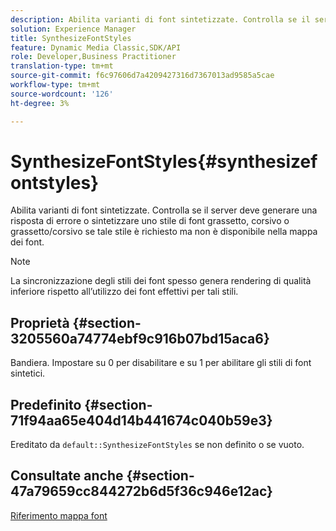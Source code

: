 ```yaml
---
description: Abilita varianti di font sintetizzate. Controlla se il server deve generare una risposta di errore o sintetizzare uno stile di font grassetto, corsivo o grassetto/corsivo se tale stile è richiesto ma non è disponibile nella mappa dei font.
solution: Experience Manager
title: SynthesizeFontStyles
feature: Dynamic Media Classic,SDK/API
role: Developer,Business Practitioner
translation-type: tm+mt
source-git-commit: f6c97606d7a4209427316d7367013ad9585a5cae
workflow-type: tm+mt
source-wordcount: '126'
ht-degree: 3%

---
```



# SynthesizeFontStyles{#synthesizefontstyles}

Abilita varianti di font sintetizzate. Controlla se il server deve generare una risposta di errore o sintetizzare uno stile di font grassetto, corsivo o grassetto/corsivo se tale stile è richiesto ma non è disponibile nella mappa dei font.

>[!NOTE]
>
>La sincronizzazione degli stili dei font spesso genera rendering di qualità inferiore rispetto all’utilizzo dei font effettivi per tali stili.

## Proprietà {#section-3205560a74774ebf9c916b07bd15aca6}

Bandiera. Impostare su 0 per disabilitare e su 1 per abilitare gli stili di font sintetici.

## Predefinito {#section-71f94aa65e404d14b441674c040b59e3}

Ereditato da `default::SynthesizeFontStyles` se non definito o se vuoto.

## Consultate anche {#section-47a79659cc844272b6d5f36c946e12ac}

[Riferimento mappa font](../../../../../is-api/image-catalog/image-serving-api-ref/c-image-catalog-reference/c-font-map-reference/c-font-map-reference.md#concept-f81f319d03c646c5a8ef87b3277dd37d)
